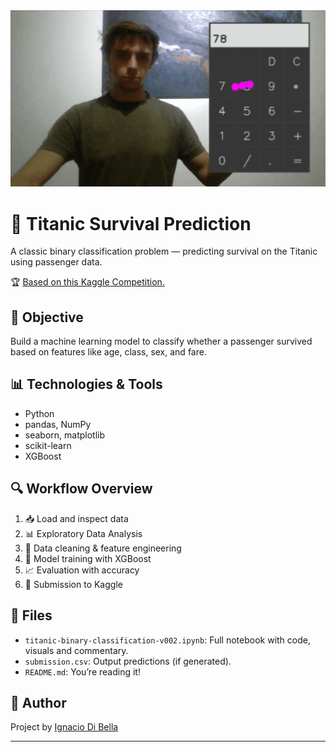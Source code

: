 <div align="center">
     <img src = "https://github.com/Ignaciodibella/Data-Science-AI-Projects/blob/main/03-CV%20Calculator/cvcalc.gif">
</div>

# 🚢 Titanic Survival Prediction

A classic binary classification problem — predicting survival on the Titanic using passenger data.

🏆 [Based on this Kaggle Competition.](https://www.kaggle.com/competitions/titanic)

## 🎯 Objective

Build a machine learning model to classify whether a passenger survived based on features like age, class, sex, and fare.

## 📊 Technologies & Tools

- Python
- pandas, NumPy
- seaborn, matplotlib
- scikit-learn
- XGBoost

## 🔍 Workflow Overview

1. 📥 Load and inspect data
2. 📊 Exploratory Data Analysis
3. 🧹 Data cleaning & feature engineering
4. 🤖 Model training with XGBoost
5. 📈 Evaluation with accuracy
6. 📩 Submission to Kaggle

## 📁 Files

- `titanic-binary-classification-v002.ipynb`: Full notebook with code, visuals and commentary.
- `submission.csv`: Output predictions (if generated).
- `README.md`: You’re reading it!

## 🧠 Author

Project by [Ignacio Di Bella](https://www.kaggle.com/ignaciodibella)

---
